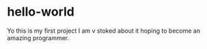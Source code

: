 # hello-world
Yo this is my first project I am v stoked about it hoping to become an amazing programmer. 
